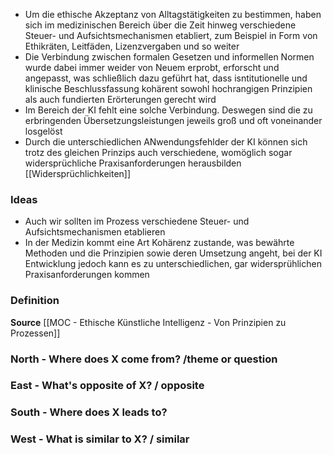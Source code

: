 - Um die ethische Akzeptanz von Alltagstätigkeiten zu bestimmen, haben sich im medizinischen Bereich über die Zeit hinweg verschiedene Steuer- und Aufsichtsmechanismen etabliert, zum Beispiel in Form von Ethikräten, Leitfäden, Lizenzvergaben und so weiter
- Die Verbindung zwischen formalen Gesetzen und informellen Normen wurde dabei immer weider von Neuem erprobt, erforscht und angepasst, was schließlich dazu geführt hat, dass isntitutionelle und klinische Beschlussfassung kohärent sowohl hochrangigen Prinzipien als auch fundierten Erörterungen gerecht wird
- Im Bereich der KI fehlt eine solche Verbindung. Deswegen sind die zu erbringenden Übersetzungsleistungen jeweils groß und oft voneinander losgelöst
- Durch die unterschiedlichen ANwendungsfehlder der KI können sich trotz des gleichen Prinzips auch verschiedene, womöglich sogar widersprüchliche Praxisanforderungen herausbilden [[Widersprüchlichkeiten]] 

### Ideas
- Auch wir sollten im Prozess verschiedene Steuer- und Aufsichtsmechanismen etablieren
- In der Medizin kommt eine Art Kohärenz zustande, was bewährte Methoden und die Prinzipien sowie deren Umsetzung angeht, bei der KI Entwicklung jedoch kann es zu unterschiedlichen, gar widersprühlichen Praxisanforderungen kommen


### Definition 


**Source** [[MOC - Ethische Künstliche Intelligenz - Von Prinzipien zu Prozessen]]

### North - Where does X come from? /theme or question

### East - What's opposite of X? / opposite

### South - Where does X leads to? 

### West - What is similar to X? / similar

